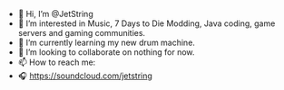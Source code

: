 - 👋 Hi, I’m @JetString
- 👀 I’m interested in Music, 7 Days to Die Modding, Java coding, game servers and gaming communities.
- 🌱 I’m currently learning my new drum machine.
- 💞️ I’m looking to collaborate on nothing for now.
- 📫 How to reach me:
- 🎧 https://soundcloud.com/jetstring


